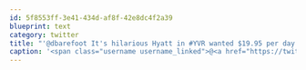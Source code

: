 ```yaml
---
id: 5f8553ff-3e41-434d-af8f-42e8dc4f2a39
blueprint: text
category: twitter
title: "'@dbarefoot It's hilarious Hyatt in #YVR wanted $19.95 per day.  Think I'll just tether, thanks."
caption: '<span class="username username_linked">@<a href="https://twitter.com/dbarefoot" title="Darren Barefoot">dbarefoot</a></span> It''s hilarious Hyatt in <span class="hashtag hashtag_local">#<a href="http://tweettemp.darylchymko.ca/?tag=yvr">YVR</a> wanted $19.95 per day.  Think I''ll just tether, thanks.'
---
```

